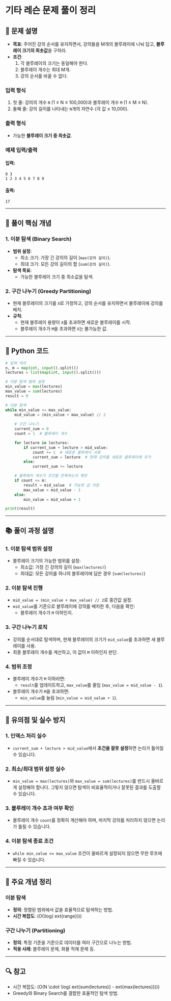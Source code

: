 # 기타 레슨 문제 풀이 정리

## 📝 문제 설명
- **목표**: 주어진 강의 순서를 유지하면서, 강의들을 M개의 블루레이에 나눠 담고, **블루레이 크기의 최솟값**을 구하라.
- **조건**:
  1. 각 블루레이의 크기는 동일해야 한다.
  2. 블루레이 개수는 최대 M개.
  3. 강의 순서를 바꿀 수 없다.

### 입력 형식
1. 첫 줄: 강의의 개수 `N` (1 ≤ N ≤ 100,000)과 블루레이 개수 `M` (1 ≤ M ≤ N).
2. 둘째 줄: 강의 길이를 나타내는 `N`개의 자연수 (각 값 ≤ 10,000).

### 출력 형식
- 가능한 **블루레이 크기 중 최솟값**.

### 예제 입력/출력
#### 입력:
```plaintext
9 3
1 2 3 4 5 6 7 8 9
```
#### 출력:
```plaintext
17
```

---

## 🔑 풀이 핵심 개념

### 1. **이분 탐색 (Binary Search)**
- **범위 설정**:
  - 최소 크기: 가장 긴 강의의 길이 (`max(강의 길이)`).
  - 최대 크기: 모든 강의 길이의 합 (`sum(강의 길이)`).
- **탐색 목표**:
  - 가능한 블루레이 크기 중 최소값을 탐색.

### 2. **구간 나누기 (Greedy Partitioning)**
- 현재 블루레이의 크기를 `X`로 가정하고, 강의 순서를 유지하면서 블루레이에 강의를 배치.
- **규칙**:
  - 현재 블루레이 용량이 `X`를 초과하면 새로운 블루레이를 시작.
  - 블루레이 개수가 `M`을 초과하면 `X`는 불가능한 값.

---

## 📜 Python 코드
```python
# 입력 처리
n, m = map(int, input().split())
lectures = list(map(int, input().split()))

# 이분 탐색 범위 설정
min_value = max(lectures)
max_value = sum(lectures)
result = 0

# 이분 탐색
while min_value <= max_value:
    mid_value = (min_value + max_value) // 2
    
    # 구간 나누기
    current_sum = 0
    count = 1  # 블루레이 개수

    for lecture in lectures:
        if current_sum + lecture > mid_value:
            count += 1  # 새로운 블루레이 사용
            current_sum = lecture  # 현재 강의를 새로운 블루레이에 추가
        else:
            current_sum += lecture

    # 블루레이 개수가 조건을 만족하는지 확인
    if count <= m:
        result = mid_value  # 가능한 값 저장
        max_value = mid_value - 1
    else:
        min_value = mid_value + 1

print(result)
```

---

## 📚 풀이 과정 설명

### 1. **이분 탐색 범위 설정**
- 블루레이 크기의 가능한 범위를 설정:
  - 최소값: 가장 긴 강의의 길이 (`max(lectures)`)
  - 최대값: 모든 강의를 하나의 블루레이에 담은 경우 (`sum(lectures)`)

### 2. **이분 탐색 진행**
- `mid_value = (min_value + max_value) // 2`로 중간값 설정.
- `mid_value`를 기준으로 블루레이에 강의를 배치한 후, 다음을 확인:
  - 블루레이 개수가 `M` 이하인지.

### 3. **구간 나누기 로직**
- 강의를 순서대로 탐색하며, 현재 블루레이의 크기가 `mid_value`를 초과하면 새 블루레이를 사용.
- 최종 블루레이 개수를 계산하고, 이 값이 `M` 이하인지 판단.

### 4. **범위 조정**
- 블루레이 개수가 `M` 이하라면:
  - `result`를 업데이트하고, `max_value`를 줄임 (`max_value = mid_value - 1`).
- 블루레이 개수가 `M`을 초과하면:
  - `min_value`를 늘림 (`min_value = mid_value + 1`).

---

## 🧠 유의점 및 실수 방지

### 1. **인덱스 처리 실수**
- `current_sum + lecture > mid_value`에서 **조건을 잘못 설정**하면 논리가 틀어질 수 있습니다.

### 2. **최소/최대 범위 설정 실수**
- `min_value = max(lectures)`와 `max_value = sum(lectures)`를 반드시 올바르게 설정해야 합니다. 그렇지 않으면 탐색이 비효율적이거나 잘못된 결과를 도출할 수 있습니다.

### 3. **블루레이 개수 초과 여부 확인**
- 블루레이 개수 `count`를 정확히 계산해야 하며, 마지막 강의를 처리하지 않으면 논리가 틀릴 수 있습니다.

### 4. **이분 탐색 종료 조건**
- `while min_value <= max_value` 조건이 올바르게 설정되지 않으면 무한 루프에 빠질 수 있습니다.

---

## 📖 주요 개념 정리
### 이분 탐색
- **정의**: 정렬된 범위에서 값을 효율적으로 탐색하는 방법.
- **시간 복잡도**: \(O(\log(	ext{range}))\)

### 구간 나누기 (Partitioning)
- **정의**: 특정 기준을 기준으로 데이터를 여러 구간으로 나누는 방법.
- **적용 사례**: 블루레이 문제, 화물 적재 문제 등.

---

## 🔍 참고
- 시간 복잡도: \(O(N \cdot \log(	ext{sum(lectures)} - 	ext{max(lectures)}))\)
- Greedy와 Binary Search를 결합한 효율적인 탐색 방법.
